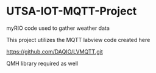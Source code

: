 # UTSA-IOT-MQTT-Project
myRIO code used to gather weather data

This project utilizes the MQTT labview code created here 

https://github.com/DAQIO/LVMQTT.git


QMH library required as well

